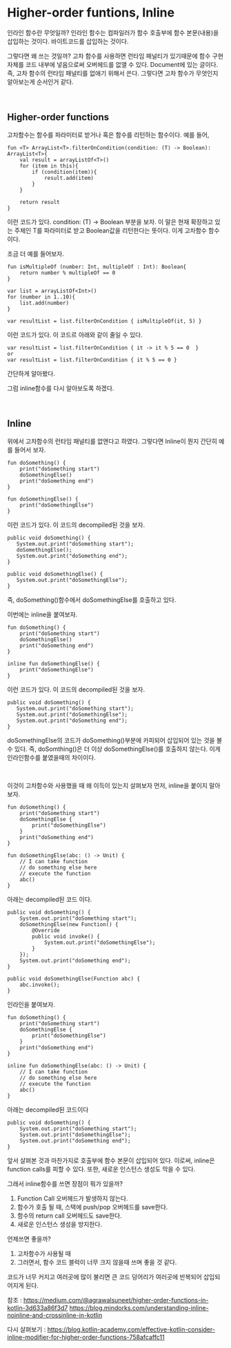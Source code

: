 # Higher-order funtions, Inline


인라인 함수란 무엇일까?
인라인 함수는 컴파일러가 함수 호출부에 함수 본문(내용)을 삽입하는 것이다. 바이트코드를 삽입하는 것이다.

그렇다면 왜 쓰는 것일까?
고차 함수를 사용하면 런타임 패널티가 있기때문에 함수 구현 자체를 코드 내부에 넣음으로써 오버헤드를 없앨 수 있다.
Document에 있는 글이다.
즉, 고차 함수의 런타임 패널티를 없애기 위해서 쓴다.
그렇다면 고차 함수가 무엇인지 알아보는게 순서인거 같다.

<br/>

## Higher-order functions
고차함수는 함수를 파라미터로 받거나 혹은 함수를 리턴하는 함수이다.
예를 들어,

    fun <T> ArrayList<T>.filterOnCondition(condition: (T) -> Boolean): ArrayList<T>{
        val result = arrayListOf<T>()
        for (item in this){
            if (condition(item)){
                result.add(item)
            }
        }

        return result
    }

이런 코드가 있다.
condition: (T) -> Boolean
부분을 보자.
이 말은 현재 확장하고 있는 주체인 T를 파라미터로 받고 Boolean값을 리턴한다는 뜻이다. 
이게 고차함수 함수이다.

조금 더 예를 들어보자.

    fun isMultipleOf (number: Int, multipleOf : Int): Boolean{
        return number % multipleOf == 0
    }

    var list = arrayListOf<Int>()
    for (number in 1..10){
        list.add(number)
    }
    
    var resultList = list.filterOnCondition { isMultipleOf(it, 5) }

이런 코드가 있다.
이 코드르 아래와 같이 줄일 수 있다.

    var resultList = list.filterOnCondition { it -> it % 5 == 0  } 
    or
    var resultList = list.filterOnCondition { it % 5 == 0 }

간단하게 알아봤다.

그럼 inline함수를 다시 알아보도록 하겠다.


<br/>


## Inline

위에서 고차함수의 런타임 패널티를 없앤다고 하였다.
그렇다면 Inline이 뭔지 간단히 예를 들어서 보자.

    fun doSomething() {
        print("doSomething start")
        doSomethingElse()
        print("doSomething end")
    }

    fun doSomethingElse() {
        print("doSomethingElse")
    }

이런 코드가 있다. 이 코드의 decompiled된 것을 보자.

    public void doSomething() {
       System.out.print("doSomething start");
       doSomethingElse();
       System.out.print("doSomething end");
    }

    public void doSomethingElse() {
       System.out.print("doSomethingElse");
    }
    
즉, doSomething()함수에서 doSomethingElse를 호출하고 있다.

이번에는 inline을 붙여보자.

    fun doSomething() {
        print("doSomething start")
        doSomethingElse()
        print("doSomething end")
    }

    inline fun doSomethingElse() {
        print("doSomethingElse")
    }
    
이런 코드가 있다. 이 코드의 decompiled된 것을 보자.

    public void doSomething() {
       System.out.print("doSomething start");
       System.out.print("doSomethingElse");
       System.out.print("doSomething end");
    }
    
doSomethingElse의 코드가 doSomething()부분에 카피되어 삽입되어 있는 것을 볼 수 있다.
즉, doSomthing()은 더 이상 doSomethingElse()를 호출하지 않는다.
이게 인라인함수를 붙였을때의 차이이다.

<br/>

이것이 고차함수와 사용했을 때 왜 이득이 있는지 살펴보자
먼저, inline을 붙이지 말아보자.

    fun doSomething() {
        print("doSomething start")
        doSomethingElse {
            print("doSomethingElse")
        }
        print("doSomething end")
    }

    fun doSomethingElse(abc: () -> Unit) {
        // I can take function
        // do something else here
        // execute the function
        abc()
    }

아래는 decompiled된 코드 이다.

    public void doSomething() {
        System.out.print("doSomething start");
        doSomethingElse(new Function() {
            @Override
            public void invoke() {
                System.out.print("doSomethingElse");
            }
        });
        System.out.print("doSomething end");
    }

    public void doSomethingElse(Function abc) {
        abc.invoke();
    }
    
인라인을 붙여보자.

    fun doSomething() {
        print("doSomething start")
        doSomethingElse {
            print("doSomethingElse")
        }
        print("doSomething end")
    }

    inline fun doSomethingElse(abc: () -> Unit) {
        // I can take function
        // do something else here
        // execute the function
        abc()
    }
    
아래는 decompiled된 코드이다

    public void doSomething() {
        System.out.print("doSomething start");
        System.out.print("doSomethingElse");
        System.out.print("doSomething end");
    }

앞서 살펴본 것과 마찬가지로 호출부에 함수 본문이 삽입되어 있다.
이로써, inline은 function calls를 피할 수 있다. 또한, 새로운 인스턴스 생성도 막을 수 있다.

그래서 inline함수를 쓰면 장점이 뭐가 있을까?
1. Function Call 오버헤드가 발생하지 않는다.
2. 함수가 호출 될 때, 스택에 push/pop 오버헤드를 save한다.
3. 함수의 return call 오버헤드도 save한다.
4. 새로운 인스턴스 생성을 방지한다.

언제쓰면 좋을까?
1. 고차함수가 사용될 때
2. 그러면서, 함수 코드 블럭이 너무 크지 않을때 쓰며 좋을 것 같다.

코드가 너무 커지고 여러곳에 많이 불리면 큰 코드 덩어리가 여러곳에 반복되어 삽입되어지게 된다.

참조 :
https://medium.com/@agrawalsuneet/higher-order-functions-in-kotlin-3d633a86f3d7
https://blog.mindorks.com/understanding-inline-noinline-and-crossinline-in-kotlin

다시 살펴보기 :
https://blog.kotlin-academy.com/effective-kotlin-consider-inline-modifier-for-higher-order-functions-758afcaffc11
